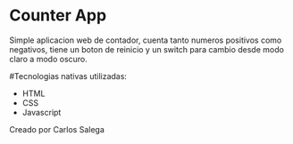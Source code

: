 # Counter App

Simple aplicacion web de contador, cuenta tanto numeros positivos como negativos,
tiene un boton de reinicio y un switch para cambio desde modo claro a modo oscuro.

#Tecnologias nativas utilizadas:

- HTML
- CSS
- Javascript

Creado por Carlos Salega
